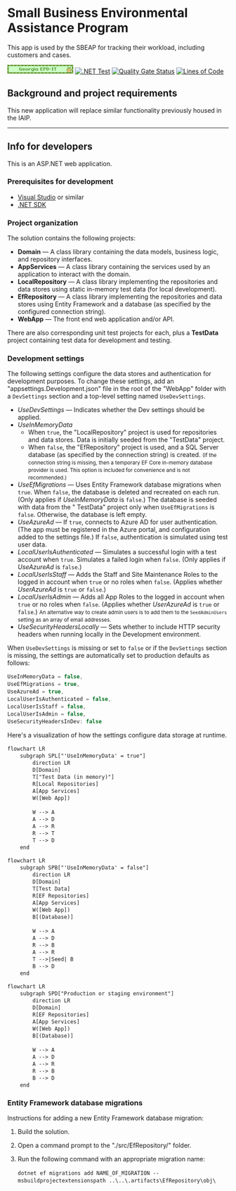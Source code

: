 # Small Business Environmental Assistance Program

This app is used by the SBEAP for tracking their workload, including customers and cases.

[![Georgia EPD-IT](https://raw.githubusercontent.com/gaepdit/gaepd-brand/main/blinkies/blinkies.cafe-gaepdit.gif)](https://github.com/gaepdit)
[![.NET Test](https://github.com/gaepdit/sbeap/actions/workflows/dotnet-test.yml/badge.svg)](https://github.com/gaepdit/sbeap/actions/workflows/dotnet-test.yml)
[![Quality Gate Status](https://sonarcloud.io/api/project_badges/measure?project=gaepdit_sbeap&metric=alert_status)](https://sonarcloud.io/summary/new_code?id=gaepdit_sbeap)
[![Lines of Code](https://sonarcloud.io/api/project_badges/measure?project=gaepdit_sbeap&metric=ncloc)](https://sonarcloud.io/summary/new_code?id=gaepdit_sbeap)

## Background and project requirements

This new application will replace similar functionality previously housed in the IAIP.

---

## Info for developers

This is an ASP.NET web application.

### Prerequisites for development

+ [Visual Studio](https://www.visualstudio.com/vs/) or similar
+ [.NET SDK](https://dotnet.microsoft.com/download)

### Project organization

The solution contains the following projects:

* **Domain** — A class library containing the data models, business logic, and repository interfaces.
* **AppServices** — A class library containing the services used by an application to interact with the domain.
* **LocalRepository** — A class library implementing the repositories and data stores using static in-memory test data
  (for local development).
* **EfRepository** — A class library implementing the repositories and data stores using Entity Framework and a
  database (as specified by the configured connection string).
* **WebApp** — The front end web application and/or API.

There are also corresponding unit test projects for each, plus a **TestData** project containing test data for
development and testing.

### Development settings

The following settings configure the data stores and authentication for development purposes. To change these settings,
add an "appsettings.Development.json" file in the root of the "WebApp" folder with a `DevSettings` section and a
top-level setting named `UseDevSettings`.

- *UseDevSettings* — Indicates whether the Dev settings should be applied.
- *UseInMemoryData*
    - When `true`, the "LocalRepository" project is used for repositories and data stores. Data is initially seeded from
      the "TestData" project.
    - When `false`, the "EfRepository" project is used, and a SQL Server database (as specified by the connection
      string) is created. <small>(If the connection string is missing, then a temporary EF Core in-memory database
      provider is used. This option is included for convenience and is not recommended.)</small>
- *UseEfMigrations* — Uses Entity Framework database migrations when `true`. When `false`, the database is deleted and
  recreated on each run. (Only applies if *UseInMemoryData* is `false`.) The database is seeded with data from the "
  TestData" project only when `UseEfMigrations` is `false`. Otherwise, the database is left empty.
- *UseAzureAd* — If `true`, connects to Azure AD for user authentication. (The app must be registered in the Azure
  portal, and configuration added to the settings file.) If `false`, authentication is simulated using test user data.
- *LocalUserIsAuthenticated* — Simulates a successful login with a test account when `true`. Simulates a failed login
  when `false`. (Only applies if *UseAzureAd* is `false`.)
- *LocalUserIsStaff* — Adds the Staff and Site Maintenance Roles to the logged in account when `true` or no roles
  when `false`. (Applies whether *UserAzureAd* is `true` or `false`.)
- *LocalUserIsAdmin* — Adds all App Roles to the logged in account when `true` or no roles when `false`. (Applies
  whether *UserAzureAd* is `true` or `false`.)     <small>An alternative way to create admin users is to add them to
  the `SeedAdminUsers` setting as an array of email addresses.</small>
- *UseSecurityHeadersLocally* — Sets whether to include HTTP security headers when running locally in the Development
  environment.

When `UseDevSettings` is missing or set to `false` or if the `DevSettings` section is missing, the settings are
automatically set to production defaults as follows:

```csharp
UseInMemoryData = false,
UseEfMigrations = true,
UseAzureAd = true,
LocalUserIsAuthenticated = false,
LocalUserIsStaff = false,
LocalUserIsAdmin = false,
UseSecurityHeadersInDev: false
```

Here's a visualization of how the settings configure data storage at runtime.

```mermaid
flowchart LR
    subgraph SPL["'UseInMemoryData' = true"]
        direction LR
        D[Domain]
        T["Test Data (in memory)"]
        R[Local Repositories]
        A[App Services]
        W([Web App])

        W --> A
        A --> D
        A --> R
        R --> T
        T --> D
    end
```

```mermaid
flowchart LR
    subgraph SPB["'UseInMemoryData' = false"]
        direction LR
        D[Domain]
        T[Test Data]
        R[EF Repositories]
        A[App Services]
        W([Web App])
        B[(Database)]

        W --> A
        A --> D
        R --> B
        A --> R
        T -->|Seed| B
        B --> D
    end
```

```mermaid
flowchart LR
    subgraph SPD["Production or staging environment"]
        direction LR
        D[Domain]
        R[EF Repositories]
        A[App Services]
        W([Web App])
        B[(Database)]

        W --> A
        A --> D
        A --> R
        R --> B
        B --> D
    end
```

### Entity Framework database migrations

Instructions for adding a new Entity Framework database migration:

1. Build the solution.

2. Open a command prompt to the "./src/EfRepository/" folder.

3. Run the following command with an appropriate migration name:

   `dotnet ef migrations add NAME_OF_MIGRATION --msbuildprojectextensionspath ..\..\.artifacts\EfRepository\obj\`

